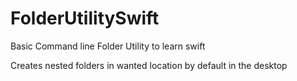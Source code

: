 # FolderUtilitySwift
Basic Command line Folder Utility to learn swift

Creates nested folders in wanted location by default in the desktop
